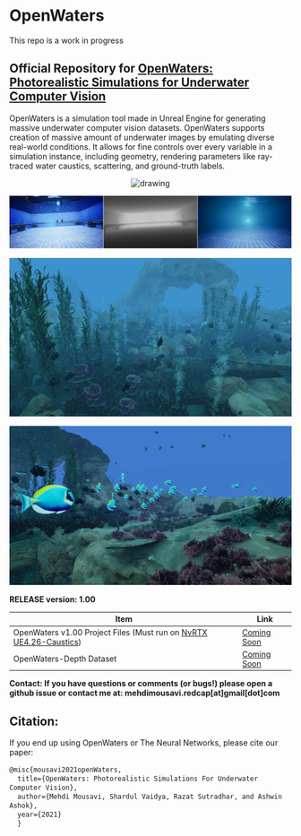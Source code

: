 



# OpenWaters

This repo is a work in progress

## Official Repository for [OpenWaters: Photorealistic Simulations for Underwater Computer Vision](https://doi.org/10.1145/3491315.3491336)

OpenWaters is a simulation tool made in Unreal Engine for generating massive underwater computer vision datasets. OpenWaters supports creation of massive amount of underwater images by emulating diverse real-world conditions. It allows for fine controls over every variable in a simulation instance, including geometry, rendering parameters like ray-traced water caustics, scattering, and ground-truth labels.

<p align="center">
  <img src="Assets/Demo.gif" alt="drawing" width="600"/>
</p>

<p align="center">
  <img src="Assets/Demo.png" alt="drawing" width="600"/>
</p>
<p align="center">
  
 <p align="center">
  <img src="Assets/Openw_1.png" alt="drawing" width="600"/>
</p>
  
     
 <p align="center">
  <img src="Assets/Openw_2.png" alt="drawing" width="600"/>
</p> 
  

**RELEASE version: 1.00**
    
 

|Item| Link |
|--|--|
| OpenWaters v1.00 Project Files (Must run on [NvRTX UE4.26-Caustics](https://lens.cs.gsu.edu/))| [Coming Soon](https://lens.cs.gsu.edu/) |
| OpenWaters-Depth Dataset | [Coming Soon](https://lens.cs.gsu.edu/) |
    

**Contact: 
If you have questions or comments (or bugs!) please open a github issue or contact me at:
mehdimousavi.redcap[at]gmail[dot]com**



## Citation:
If you end up using OpenWaters or The Neural Networks, please cite our paper: 

    @misc{mousavi2021openWaters,
      title={OpenWaters: Photorealistic Simulations For Underwater Computer Vision}, 
      author={Mehdi Mousavi, Shardul Vaidya, Razat Sutradhar, and Ashwin Ashok},
      year={2021}
      }
